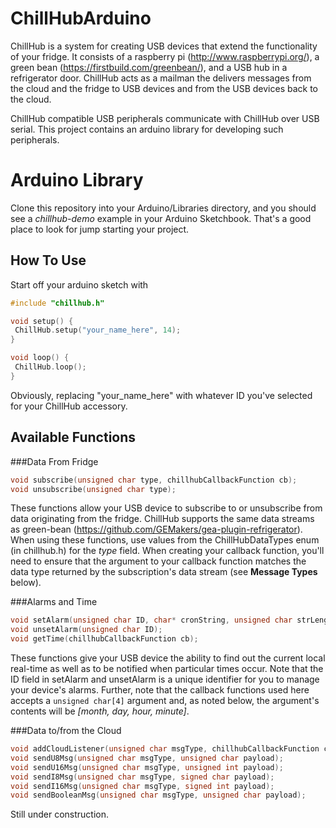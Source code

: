 ChillHubArduino
===============
ChillHub is a system for creating USB devices that extend the functionality of your fridge.  It consists of a raspberry pi (http://www.raspberrypi.org/), a green bean (https://firstbuild.com/greenbean/), and a USB hub in a refrigerator door.  ChillHub acts as a mailman the delivers messages from the cloud and the fridge to USB devices and from the USB devices back to the cloud.

ChillHub compatible USB peripherals communicate with ChillHub over USB serial.  This project contains an arduino library for developing such peripherals.

Arduino Library
===============
Clone this repository into your Arduino/Libraries directory, and you should see a _chillhub-demo_ example in your Arduino Sketchbook.  That's a good place to look for jump starting your project.

How To Use
----------
Start off your arduino sketch with
```c++
#include "chillhub.h"

void setup() {
 ChillHub.setup("your_name_here", 14);
}

void loop() {
 ChillHub.loop();
}
```
Obviously, replacing "your_name_here" with whatever ID you've selected for your ChillHub accessory.

Available Functions
-------------------
###Data From Fridge
```c++
void subscribe(unsigned char type, chillhubCallbackFunction cb);
void unsubscribe(unsigned char type);
```
These functions allow your USB device to subscribe to or unsubscribe from data originating from the fridge.  ChillHub supports the same data streams as green-bean (https://github.com/GEMakers/gea-plugin-refrigerator).  When using these functions, use values from the ChillHubDataTypes enum (in chillhub.h) for the _type_ field.  When creating your callback function, you'll need to ensure that the argument to your callback function matches the data type returned by the subscription's data stream (see **Message Types** below).

###Alarms and Time
```c++
void setAlarm(unsigned char ID, char* cronString, unsigned char strLength, chillhubCallbackFunction cb);
void unsetAlarm(unsigned char ID);
void getTime(chillhubCallbackFunction cb);
```
These functions give your USB device the ability to find out the current local real-time as well as to be notified when particular times occur.  Note that the ID field in setAlarm and unsetAlarm is a unique identifier for you to manage your device's alarms.  Further, note that the callback functions used here accepts a ```unsigned char[4]``` argument and, as noted below, the argument's contents will be _[month, day, hour, minute]_.

###Data to/from the Cloud
```c++
void addCloudListener(unsigned char msgType, chillhubCallbackFunction cb);
void sendU8Msg(unsigned char msgType, unsigned char payload);
void sendU16Msg(unsigned char msgType, unsigned int payload);
void sendI8Msg(unsigned char msgType, signed char payload);
void sendI16Msg(unsigned char msgType, signed int payload);
void sendBooleanMsg(unsigned char msgType, unsigned char payload);
```
Still under construction.

